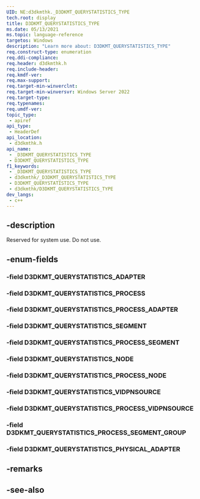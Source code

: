 ```yaml
---
UID: NE:d3dkmthk._D3DKMT_QUERYSTATISTICS_TYPE
tech.root: display
title: D3DKMT_QUERYSTATISTICS_TYPE
ms.date: 05/13/2021
ms.topic: language-reference
targetos: Windows
description: "Learn more about: D3DKMT_QUERYSTATISTICS_TYPE"
req.construct-type: enumeration
req.ddi-compliance: 
req.header: d3dkmthk.h
req.include-header: 
req.kmdf-ver: 
req.max-support: 
req.target-min-winverclnt: 
req.target-min-winversvr: Windows Server 2022
req.target-type: 
req.typenames: 
req.umdf-ver: 
topic_type:
 - apiref
api_type:
 - HeaderDef
api_location:
 - d3dkmthk.h
api_name:
 - _D3DKMT_QUERYSTATISTICS_TYPE
 - D3DKMT_QUERYSTATISTICS_TYPE
f1_keywords:
 - _D3DKMT_QUERYSTATISTICS_TYPE
 - d3dkmthk/_D3DKMT_QUERYSTATISTICS_TYPE
 - D3DKMT_QUERYSTATISTICS_TYPE
 - d3dkmthk/D3DKMT_QUERYSTATISTICS_TYPE
dev_langs:
 - c++
---
```


## -description

Reserved for system use. Do not use.

## -enum-fields

### -field D3DKMT_QUERYSTATISTICS_ADAPTER

### -field D3DKMT_QUERYSTATISTICS_PROCESS

### -field D3DKMT_QUERYSTATISTICS_PROCESS_ADAPTER

### -field D3DKMT_QUERYSTATISTICS_SEGMENT

### -field D3DKMT_QUERYSTATISTICS_PROCESS_SEGMENT

### -field D3DKMT_QUERYSTATISTICS_NODE

### -field D3DKMT_QUERYSTATISTICS_PROCESS_NODE

### -field D3DKMT_QUERYSTATISTICS_VIDPNSOURCE

### -field D3DKMT_QUERYSTATISTICS_PROCESS_VIDPNSOURCE

### -field D3DKMT_QUERYSTATISTICS_PROCESS_SEGMENT_GROUP

### -field D3DKMT_QUERYSTATISTICS_PHYSICAL_ADAPTER

## -remarks

## -see-also

